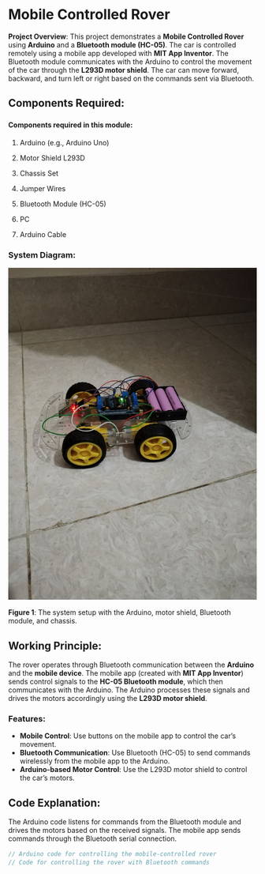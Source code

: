 # Mobile Controlled Rover

**Project Overview**:
This project demonstrates a **Mobile Controlled Rover** using **Arduino** and a **Bluetooth module (HC-05)**. The car is controlled remotely using a mobile app developed with **MIT App Inventor**. The Bluetooth module communicates with the Arduino to control the movement of the car through the **L293D motor shield**. The car can move forward, backward, and turn left or right based on the commands sent via Bluetooth.

## Components Required:
### <h4>Components required in this module:</h4>
<ol>
  <li><p>Arduino (e.g., Arduino Uno)</p></li>
  <li><p>Motor Shield L293D</p></li>
  <li><p>Chassis Set</p></li>
  <li><p>Jumper Wires</p></li>
  <li><p>Bluetooth Module (HC-05)</p></li>
  <li><p>PC</p></li>
  <li><p>Arduino Cable</p></li>
</ol>

### System Diagram:
![Mobile Controlled Rover](./Project_Photo_and_Video/Car.jpg)

**Figure 1**: The system setup with the Arduino, motor shield, Bluetooth module, and chassis.

## Working Principle:
The rover operates through Bluetooth communication between the **Arduino** and the **mobile device**. The mobile app (created with **MIT App Inventor**) sends control signals to the **HC-05 Bluetooth module**, which then communicates with the Arduino. The Arduino processes these signals and drives the motors accordingly using the **L293D motor shield**.

### Features:
- **Mobile Control**: Use buttons on the mobile app to control the car’s movement.
- **Bluetooth Communication**: Use Bluetooth (HC-05) to send commands wirelessly from the mobile app to the Arduino.
- **Arduino-based Motor Control**: Use the L293D motor shield to control the car’s motors.

## Code Explanation:
The Arduino code listens for commands from the Bluetooth module and drives the motors based on the received signals. The mobile app sends commands through the Bluetooth serial connection.

```cpp
// Arduino code for controlling the mobile-controlled rover
// Code for controlling the rover with Bluetooth commands
